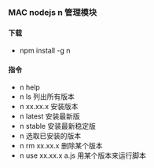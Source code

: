 ### MAC nodejs n 管理模块

#### 下载  

- npm install -g n

#### 指令

- n help
- n ls 列出所有版本
- n xx.xx.x 安装版本
- n latest 安装最新版
- n stable 安装最新稳定版
- n  选取已安装的版本
- n rm xx.xx.x 删除某个版本
- n use xx.xx.x a.js 用某个版本来运行脚本